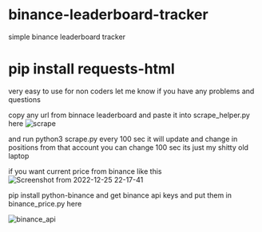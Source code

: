 # binance-leaderboard-tracker
simple binance leaderboard tracker

# pip install requests-html

very easy to use for non coders
let me know if you have any problems and questions

copy any url from binnace leaderboard and paste it into scrape_helper.py here
![scrape](https://user-images.githubusercontent.com/71742043/209511387-3cc0cf2a-be19-43c3-872b-a625a59ad93f.png)

and run python3 scrape.py 
every 100 sec it will update and change in positions from that account you can change 100 sec its just my shitty old laptop

if you want current price from binance like this 
![Screenshot from 2022-12-25 22-17-41](https://user-images.githubusercontent.com/71742043/209510917-b6ea3d50-465c-46ea-8932-0abc9ebbd7d6.png)

pip install python-binance
and get binance api keys and put them in binance_price.py here

![binance_api](https://user-images.githubusercontent.com/71742043/209511219-b16dd767-b8f4-48f2-9555-aa661e8588b2.png)

